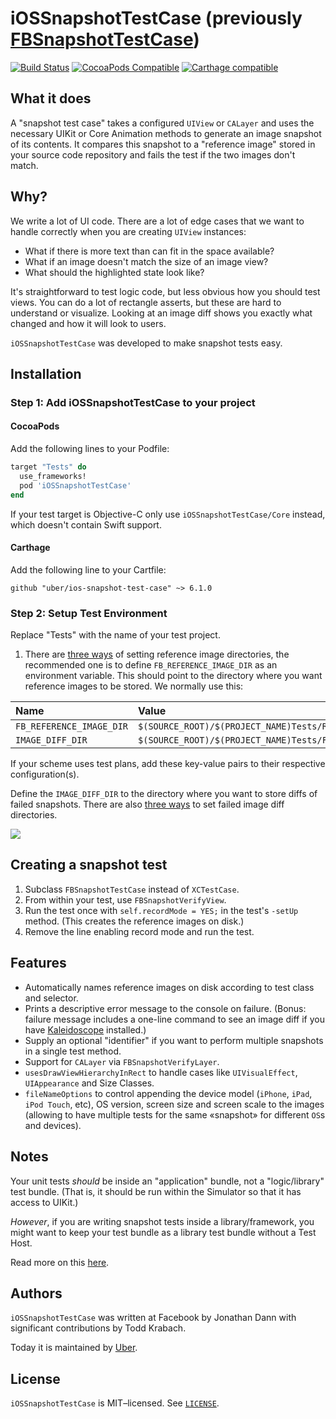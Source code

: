 # iOSSnapshotTestCase (previously [FBSnapshotTestCase](https://github.com/facebookarchive/ios-snapshot-test-case))

[![Build Status](https://travis-ci.org/uber/ios-snapshot-test-case.svg)](https://travis-ci.org/uber/ios-snapshot-test-case)
[![CocoaPods Compatible](https://img.shields.io/cocoapods/v/iOSSnapshotTestCase.svg)](https://img.shields.io/cocoapods/v/iOSSnapshotTestCase.svg)
[![Carthage compatible](https://img.shields.io/badge/Carthage-compatible-4BC51D.svg?style=flat)](https://github.com/Carthage/Carthage)

## What it does

A "snapshot test case" takes a configured `UIView` or `CALayer` and uses the necessary UIKit or Core Animation methods to generate an image snapshot of its contents. It
compares this snapshot to a "reference image" stored in your source code
repository and fails the test if the two images don't match.

## Why?

We write a lot of UI code. There are a lot of edge
cases that we want to handle correctly when you are creating `UIView` instances:

- What if there is more text than can fit in the space available?
- What if an image doesn't match the size of an image view?
- What should the highlighted state look like?

It's straightforward to test logic code, but less obvious how you should test
views. You can do a lot of rectangle asserts, but these are hard to understand
or visualize. Looking at an image diff shows you exactly what changed and how
it will look to users.

`iOSSnapshotTestCase` was developed to make snapshot tests easy.

## Installation

### Step 1: Add iOSSnapshotTestCase to your project

#### CocoaPods

Add the following lines to your Podfile:

```ruby
target "Tests" do
  use_frameworks!
  pod 'iOSSnapshotTestCase'
end
```

If your test target is Objective-C only use `iOSSnapshotTestCase/Core` instead, which doesn't contain Swift support.

#### Carthage

Add the following line to your Cartfile:

```carthage
github "uber/ios-snapshot-test-case" ~> 6.1.0
```

### Step 2: Setup Test Environment
Replace "Tests" with the name of your test project.

1. There are [three ways](https://github.com/uber/ios-snapshot-test-case/blob/master/FBSnapshotTestCase/FBSnapshotTestCase.h#L19-L29) of setting reference image directories, the recommended one is to define `FB_REFERENCE_IMAGE_DIR` as an environment variable. This should point to the directory where you want reference images to be stored. We normally use this:

|Name|Value|
|:---|:----|
|`FB_REFERENCE_IMAGE_DIR`|`$(SOURCE_ROOT)/$(PROJECT_NAME)Tests/ReferenceImages`|
|`IMAGE_DIFF_DIR`|`$(SOURCE_ROOT)/$(PROJECT_NAME)Tests/FailureDiffs`|
  
If your scheme uses test plans, add these key-value pairs to their respective configuration(s).

Define the `IMAGE_DIFF_DIR` to the directory where you want to store diffs of failed snapshots. There are also [three ways](https://github.com/uber/ios-snapshot-test-case/blob/master/FBSnapshotTestCase/FBSnapshotTestCase.h#L34-L43) to set failed image diff directories.

![](FBSnapshotTestCaseDemo/Scheme_FB_REFERENCE_IMAGE_DIR.png)

## Creating a snapshot test

1. Subclass `FBSnapshotTestCase` instead of `XCTestCase`.
2. From within your test, use `FBSnapshotVerifyView`.
3. Run the test once with `self.recordMode = YES;` in the test's `-setUp`
   method. (This creates the reference images on disk.)
4. Remove the line enabling record mode and run the test.

## Features

- Automatically names reference images on disk according to test class and
  selector.
- Prints a descriptive error message to the console on failure. (Bonus:
  failure message includes a one-line command to see an image diff if
  you have [Kaleidoscope](http://www.kaleidoscopeapp.com) installed.)
- Supply an optional "identifier" if you want to perform multiple snapshots
  in a single test method.
- Support for `CALayer` via `FBSnapshotVerifyLayer`.
- `usesDrawViewHierarchyInRect` to handle cases like `UIVisualEffect`, `UIAppearance` and Size Classes.
- `fileNameOptions` to control appending the device model (`iPhone`, `iPad`, `iPod Touch`, etc), OS version, screen size and screen scale to the images (allowing to have multiple tests for the same «snapshot» for different `OS`s and devices).

## Notes

Your unit tests _should_ be inside an "application" bundle, not a "logic/library" test bundle. (That is, it
should be run within the Simulator so that it has access to UIKit.)

*However*, if you are writing snapshot tests inside a library/framework, you might want to keep your test bundle as a library test bundle without a Test Host.

Read more on this [here](docs/LibraryVsApplicationTestBundles.md).

## Authors

`iOSSnapshotTestCase` was written at Facebook by
Jonathan Dann with significant contributions by
Todd Krabach.

Today it is maintained by [Uber](https://github.com/uber).

## License

`iOSSnapshotTestCase` is MIT–licensed. See [`LICENSE`](https://github.com/uber/ios-snapshot-test-case/blob/master/LICENSE).

